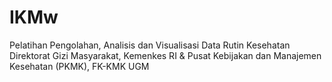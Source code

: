 # IKMw
Pelatihan Pengolahan, Analisis dan Visualisasi Data Rutin Kesehatan
Direktorat Gizi Masyarakat, Kemenkes RI & Pusat Kebijakan dan Manajemen Kesehatan (PKMK), FK-KMK UGM

